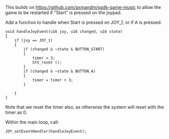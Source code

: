 This builds on https://github.com/axmandm/sgdk-game-music to allow the game to be restarted if "Start" is pressed on the joypad.

Add a function to handle when Start is pressed on JOY_1, or if A is pressed.

```
void handleJoyEvent(u16 joy, u16 changed, u16 state)
{
    if (joy == JOY_1)
    {
        if (changed & ~state & BUTTON_START)
        {
            timer = 3;
            SYS_reset ();
        }
        if (changed & ~state & BUTTON_A)
        {
            timer = timer + 3;
        }

    }
}
```

Note that we reset the timer also, as otherwise the system will reset with the timer as 0.

Within the main loop, call:

`JOY_setEventHandler(handleJoyEvent);`
